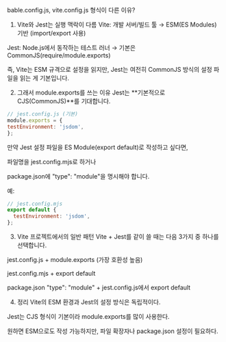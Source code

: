 bable.config.js, vite.config.js 형식이 다른 이유?

1. Vite와 Jest는 실행 맥락이 다름
Vite: 개발 서버/빌드 툴 → ESM(ES Modules) 기반 (import/export 사용)

Jest: Node.js에서 동작하는 테스트 러너 → 기본은 CommonJS(require/module.exports)

즉, Vite는 ESM 규격으로 설정을 읽지만, Jest는 여전히 CommonJS 방식의 설정 파일을 읽는 게 기본입니다.

2. 그래서 module.exports를 쓰는 이유
Jest는 **기본적으로 CJS(CommonJS)**를 기대합니다.


```    js        
// jest.config.js (기본)
module.exports = {
testEnvironment: 'jsdom',
};
```

만약 Jest 설정 파일을 ES Module(export default)로 작성하고 싶다면,

파일명을 jest.config.mjs로 하거나

package.json에 "type": "module"을 명시해야 합니다.

예:

```js
// jest.config.mjs
export default {
  testEnvironment: 'jsdom',
};
```

3. Vite 프로젝트에서의 일반 패턴
Vite + Jest를 같이 쓸 때는 다음 3가지 중 하나를 선택합니다.

jest.config.js + module.exports (가장 호환성 높음)

jest.config.mjs + export default

package.json "type": "module" + jest.config.js에서 export default

4. 정리
Vite의 ESM 환경과 Jest의 설정 방식은 독립적이다.

Jest는 CJS 형식이 기본이라 module.exports를 많이 사용한다.

원하면 ESM으로도 작성 가능하지만, 파일 확장자나 package.json 설정이 필요하다.